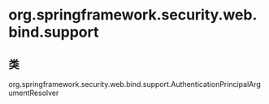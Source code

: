 # org.springframework.security.web.bind.support

## 类

org.springframework.security.web.bind.support.AuthenticationPrincipalArgumentResolver




